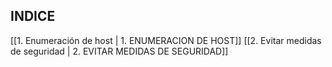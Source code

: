 ## INDICE

[[1. Enumeración de host | 1. ENUMERACION DE HOST]]
[[2. Evitar medidas de seguridad | 2. EVITAR MEDIDAS DE SEGURIDAD]]
